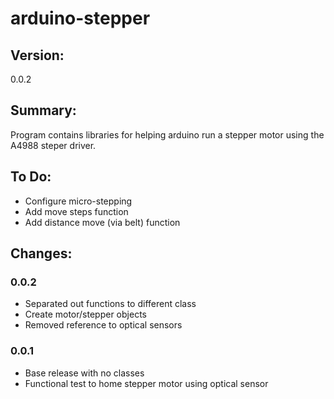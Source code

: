 # arduino-stepper

## Version:
0.0.2

## Summary:
Program contains libraries for helping arduino run a stepper motor using the A4988 steper driver.

## To Do:
- Configure micro-stepping
- Add move steps function
- Add distance move (via belt) function

## Changes:
### 0.0.2
 * Separated out functions to different class
 * Create motor/stepper objects
 * Removed reference to optical sensors
### 0.0.1
 * Base release with no classes
 * Functional test to home stepper motor using optical sensor